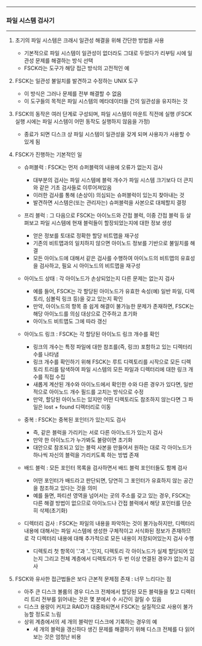 -----
### 파일 시스템 검사기
-----
1. 초기의 파일 시스템은 크래시 일관성 해결을 위해 간단한 방법을 사용
   - 기본적으로 파일 시스템이 일관성이 없더라도 그대로 두었다가 리부팅 시에 일관성 문제를 해결하는 방식 선택
   - FSCK라는 도구가 해당 접근 방식의 고전적인 예

2. FSCK는 일관성 불일치를 발견하고 수정하는 UNIX 도구
   - 이 방식은 그러나 문제를 전부 해결할 수 없음
   - 이 도구들의 목적은 파일 시스템의 메타데이터들 간의 일관성을 유지하는 것

3. FSCK의 동작은 여러 단계로 구성되며, 파일 시스템이 마운트 직전에 실행 (FSCK 실행 시에는 파일 시스템이 어떤 동작도 실행하지 않음을 가정)
   - 종료가 되면 디스크 상 파일 시스템이 일관성을 갖게 되며 사용자가 사용할 수 있게 됨

4. FSCK가 진행하는 기본적인 일
   - 슈퍼블럭 : FSCK는 먼저 슈퍼블럭의 내용에 오류가 없는지 검사
     + 대부분의 검사는 파일 시스템에 블럭 개수가 파일 시스템 크기보다 더 큰지와 같은 기초 검사들로 이루어져있음
     + 이러한 검사를 통해 (손상이) 의심되는 슈퍼블럭이 있는지 찾아내는 것
     + 발견하면 시스템은(또는 관리자는) 슈퍼블럭을 사본으로 대체할지 결정

   - 프리 블럭 : 그 다음으로 FSCK는 아이노드와 간접 블럭, 이중 간접 블럭 등 살펴보고 파일 시스템에 현재 블럭들이 할장되었는지에 대한 정보 생성
     + 얻은 정보를 토대로 정확한 할당 비트맵을 재구성
     + 기존의 비트맵과의 일치하지 않으면 아이노드 정보를 기반으로 불일치를 해결
     + 모든 아이노드에 대해서 같은 검사를 수행하여 아이노드의 비트맵의 유효성을 검사하고, 필요 시 아이노드의 비트맵을 재구성

   - 아이노드 상태 : 각 아이노드가 손상되었는지 다른 문제는 없는지 검사
     + 예를 들어, FSCK는 각 할당된 아이노드가 유효한 속성(예) 일반 파일, 디렉토리, 심볼릭 링크 등)을 갖고 있는지 확인
     + 만약, 아이노드의 항목 중 쉽게 해결이 불가능한 문제가 존재하면, FSCK는 해당 아이노드를 의심 대상으로 간주하고 초기화
     + 아이노드 비트맵도 그에 따라 갱신

   - 아이노드 링크 : FSCK는 각 할당된 아이노드 링크 개수를 확인
     + 링크의 개수는 특정 파일에 대한 참조를(즉, 링크) 포함하고 있는 디렉터리 수를 나타냄
     + 링크 개수를 확인하기 위해 FSCK는 루트 디렉토리를 시작으로 모든 디렉토리 트리를 탐색하여 파일 시스템의 모든 파일과 디렉터리에 대한 링크 개수를 직접 수집
     + 새롭게 계산된 개수와 아이노드에서 확인한 수와 다른 경우가 있다면, 일반적으로 아이노드 개수 필드를 고치는 방식으로 수정
     + 만약, 할당된 아이노드는 있지만 어떤 디렉토리도 참조하지 않는다면 그 파일은 lost + found 디렉터리로 이동

   - 중복 : FSCK는 중복된 포인터가 있는지도 검사
     + 즉, 같은 블럭을 가리키는 서로 다른 아이노드가 있는지 검사
     + 만약 한 아이노드가 누가봐도 불량이면 초기화
     + 대안으로 참조되고 있는 블럭 사본을 만들어서 원하는 대로 각 아이노드가 하나씩 자신의 블럭을 가리키도록 하는 방법 존재

   - 배드 블럭 : 모든 포인터 목록을 검사하면서 배드 블럭 포인터들도 함께 검사
     + 어떤 포인터가 배드라고 판단되면, 당연히 그 포인터가 유효하지 않는 공간을 참조하고 있다는 것을 의미
     + 예를 들면, 파티션 영역을 넘어서는 곳의 주소를 갖고 있는 경우, FSCK는 다른 해결 방법이 없으므로 아이노드나 간접 블럭에서 해당 포인터를 단순히 삭제(초기화)

   - 디렉터리 검사 : FSCK는 파일의 내용을 파악하는 것이 불가능하지만, 디렉터리 내용에 대해서는 파일 시스템에 생성한 구체적이고 서식화된 정보가 존재하므로 각 디렉터리 내용에 대해 추가적으로 모든 내용이 저장되어있는지 검사 수행
     + 디렉토리 첫 항목이 '.'과 '..'인지, 디렉토리 각 아이노드가 실제 할당되어 있는지 그리고 전체 계층에서 디렉토리가 두 번 이상 연결된 경우가 없는지 검사

5. FSCK와 유사한 접근법들은 보다 근본적 문제점 존재 : 너무 느리다는 점
   - 아주 큰 디스크 볼륨의 경우 디스크 전체에서 할당된 모든 블럭들을 찾고 디렉터리 트리 전부를 읽어내는 것은 몇 분에서 수 시간이 걸릴 수 있음
   - 디스크 용량이 커지고 RAID가 대중화되면서 FSCK는 실질적으로 사용이 불가능할 정도로 느림
   - 상위 계층에서의 세 개의 블럭만 디스크에 기록하는 경우의 예
     + 세 개의 블럭을 갱신하다 생긴 문제를 해결하기 위해 디스크 전체를 다 읽어보는 것은 엄청난 비용
     
